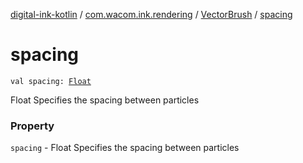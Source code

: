 [digital-ink-kotlin](../../index.md) / [com.wacom.ink.rendering](../index.md) / [VectorBrush](index.md) / [spacing](./spacing.md)

# spacing

`val spacing: `[`Float`](https://kotlinlang.org/api/latest/jvm/stdlib/kotlin/-float/index.html)

Float Specifies the spacing between particles

### Property

`spacing` - Float Specifies the spacing between particles